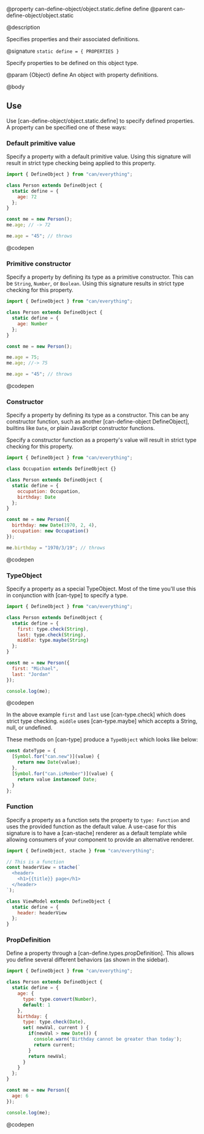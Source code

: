 @property can-define-object/object.static.define define
@parent can-define-object/object.static

@description

Specifies properties and their associated definitions.

@signature `static define = { PROPERTIES }`

  Specify properties to be defined on this object type.

  @param {Object} define An object with property definitions.

@body

## Use

Use [can-define-object/object.static.define] to specify defined properties. A property can be specified one of these ways:

### Default primitive value

Specify a property with a default primitive value. Using this signature will result in strict type checking being applied to this property.

```js
import { DefineObject } from "can/everything";

class Person extends DefineObject {
  static define = {
    age: 72
  };
}

const me = new Person();
me.age; // -> 72

me.age = "45"; // throws
```
@codepen

### Primitive constructor

Specify a property by defining its type as a primitive constructor. This can be `String`, `Number`, or `Boolean`. Using this signature results in strict type checking for this property.

```js
import { DefineObject } from "can/everything";

class Person extends DefineObject {
  static define = {
    age: Number
  };
}

const me = new Person();

me.age = 75;
me.age; //-> 75

me.age = "45"; // throws
```
@codepen

### Constructor

Specify a property by defining its type as a constructor. This can be any constructor function, such as another [can-define-object DefineObject], builtins like `Date`, or plain JavaScript constructor functions.

Specify a constructor function as a property's value will result in strict type checking for this property.

```js
import { DefineObject } from "can/everything";

class Occupation extends DefineObject {}

class Person extends DefineObject {
  static define = {
    occupation: Occupation,
    birthday: Date
  };
}

const me = new Person({
  birthday: new Date(1970, 2, 4),
  occupation: new Occupation()
});

me.birthday = "1970/3/19"; // throws
```
@codepen

### TypeObject

Specify a property as a special TypeObject. Most of the time you'll use this in conjunction with [can-type] to specify a type.

```js
import { DefineObject } from "can/everything";

class Person extends DefineObject {
  static define = {
    first: type.check(String),
    last: type.check(String),
    middle: type.maybe(String)
  };
}

const me = new Person({
  first: "Michael",
  last: "Jordan"
});

console.log(me);
```
@codepen

In the above example `first` and `last` use [can-type.check] which does strict type checking. `middle` uses [can-type.maybe] which accepts a String, null, or undefined.

These methods on [can-type] produce a `TypeObject` which looks like below:

```js
const dateType = {
  [Symbol.for("can.new")](value) {
    return new Date(value);
  },
  [Symbol.for("can.isMember")](value) {
    return value instanceof Date;
  }
};
```

### Function

Specify a property as a function sets the property to `type: Function` and uses the provided function as the default value. A use-case for this signature is to have a [can-stache] renderer as a default template while allowing consumers of your component to provide an alternative renderer.

```js
import { DefineObject, stache } from "can/everything";

// This is a function
const headerView = stache(`
  <header>
    <h1>{{title}} page</h1>
  </header>
`);

class ViewModel extends DefineObject {
  static define = {
    header: headerView
  };
}
```

### PropDefinition

Define a property through a [can-define.types.propDefinition]. This allows you define several different behaviors (as shown in the sidebar).

```js
import { DefineObject } from "can/everything";

class Person extends DefineObject {
  static define = {
    age: {
      type: type.convert(Number),
      default: 1
    },
    birthday: {
      type: type.check(Date),
      set( newVal, current ) {
        if(newVal > new Date()) {
          console.warn('Birthday cannot be greater than today');
          return current;
        }
        return newVal;
      }
    }
  };
}

const me = new Person({
  age: 6
});

console.log(me);
```
@codepen

